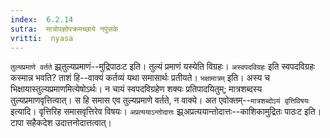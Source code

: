 ```yaml
---
index:  6.2.14
sutra:  मात्रोपज्ञोपक्रमच्छाये नपुंसके
vritti:  nyasa
---
```


`तुल्यप्रमाणे वर्तते` झ्र्तुल्यप्रमाणं--मुद्रिपाठःट इति। तुल्यं प्रमाणं यस्येति विग्रहः। `अस्वपदविग्रहः` इति स्वपदविग्रहः कस्मान्न भवति? ताशं हि--वाक्यं कर्तव्यं यथा समासार्थः प्रतीयते। `भक्षामात्रम्` इति। अस्य च भिक्षायास्तुल्यप्रमाणमित्येषोऽर्थः। न चायं स्वपदविग्रहेण शक्यः प्रतिपादयितुम्; मात्रशब्दस्य तुल्यप्रमाणवृत्तित्वात्। स हि समास एव तुल्यप्रमाणे वर्तते, न वाक्ये। अत एवोक्तम्--`मात्रशब्दोऽयं वृत्तिविषयः` इत्यादि। वृत्तिरिह समासवृत्तिरेव विषयः। `अप्रत्ययाऽन्तोदात्तः` झ्र्अप्रत्ययान्तोदात्तः--काशिकामुद्रितः पाठःट इति। टापा सहैकदेश उदात्तनोदात्तत्वात्।

